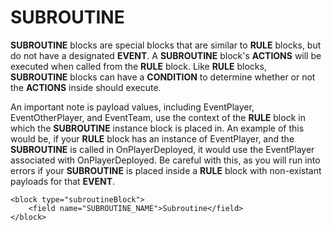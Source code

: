# SUBROUTINE

**SUBROUTINE** blocks are special blocks that are similar to **RULE** blocks, but do not have a designated **EVENT**. A **SUBROUTINE** block's **ACTIONS** will be executed when called from the **RULE** block. Like **RULE** blocks, **SUBROUTINE** blocks can have a **CONDITION** to determine whether or not the **ACTIONS** inside should execute.
  
  An important note is payload values, including EventPlayer, EventOtherPlayer, and EventTeam, use the context of the **RULE** block in which the **SUBROUTINE** instance block is placed in. An example of this would be, if your **RULE** block has an instance of EventPlayer, and the **SUBROUTINE** is called in OnPlayerDeployed, it would use the EventPlayer associated with OnPlayerDeployed. Be careful with this, as you will run into errors if your **SUBROUTINE** is placed inside a **RULE** block with non-existant payloads for that **EVENT**.

```blockly
<block type="subroutineBlock">
    <field name="SUBROUTINE_NAME">Subroutine</field>
</block>
```
